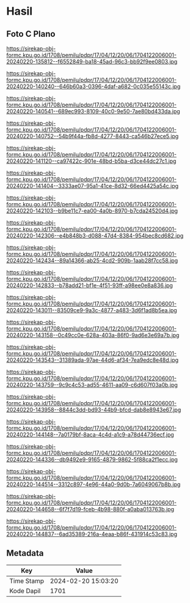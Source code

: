# Hasil

## Foto C Plano

https://sirekap-obj-formc.kpu.go.id/1708/pemilu/pdpr/17/04/12/20/06/1704122006001-20240220-135812--f6552849-ba18-45ad-96c3-bb92f9ee0803.jpg

https://sirekap-obj-formc.kpu.go.id/1708/pemilu/pdpr/17/04/12/20/06/1704122006001-20240220-140240--646b60a3-0396-4daf-a682-0c035e55143c.jpg

https://sirekap-obj-formc.kpu.go.id/1708/pemilu/pdpr/17/04/12/20/06/1704122006001-20240220-140541--689ec993-8109-40c0-9e50-7ae80bd433da.jpg

https://sirekap-obj-formc.kpu.go.id/1708/pemilu/pdpr/17/04/12/20/06/1704122006001-20240220-140752--54b9f44a-fb8d-4277-8443-ca546b27ece5.jpg

https://sirekap-obj-formc.kpu.go.id/1708/pemilu/pdpr/17/04/12/20/06/1704122006001-20240220-141120--ca97422c-901e-48bd-b5ba-d3ce44dc27c1.jpg

https://sirekap-obj-formc.kpu.go.id/1708/pemilu/pdpr/17/04/12/20/06/1704122006001-20240220-141404--3333ae07-95a1-41ce-8d32-66ed4425a54c.jpg

https://sirekap-obj-formc.kpu.go.id/1708/pemilu/pdpr/17/04/12/20/06/1704122006001-20240220-142103--b9be11c7-ea00-4a0b-8970-b7cda24520d4.jpg

https://sirekap-obj-formc.kpu.go.id/1708/pemilu/pdpr/17/04/12/20/06/1704122006001-20240220-142306--e4b848b3-d088-47d4-8384-954bec8cd682.jpg

https://sirekap-obj-formc.kpu.go.id/1708/pemilu/pdpr/17/04/12/20/06/1704122006001-20240220-142434--89a14366-ab25-4cd2-909b-1aab28f7cc58.jpg

https://sirekap-obj-formc.kpu.go.id/1708/pemilu/pdpr/17/04/12/20/06/1704122006001-20240220-142833--b78add21-bf1e-4f51-93ff-a98ee0e8a836.jpg

https://sirekap-obj-formc.kpu.go.id/1708/pemilu/pdpr/17/04/12/20/06/1704122006001-20240220-143011--83509ce9-9a3c-4877-a483-3d6f1ad8b5ea.jpg

https://sirekap-obj-formc.kpu.go.id/1708/pemilu/pdpr/17/04/12/20/06/1704122006001-20240220-143158--0c49cc0e-628a-403a-86f0-9ad6e3e69a7b.jpg

https://sirekap-obj-formc.kpu.go.id/1708/pemilu/pdpr/17/04/12/20/06/1704122006001-20240220-143543--31389ada-97ae-44d6-af34-7ea9edc8e48d.jpg

https://sirekap-obj-formc.kpu.go.id/1708/pemilu/pdpr/17/04/12/20/06/1704122006001-20240220-143759--9c9c4c53-ad55-4611-aa09-c6d607f03a0b.jpg

https://sirekap-obj-formc.kpu.go.id/1708/pemilu/pdpr/17/04/12/20/06/1704122006001-20240220-143958--8844c3dd-bd93-44b9-bfcd-dab8e8943e67.jpg

https://sirekap-obj-formc.kpu.go.id/1708/pemilu/pdpr/17/04/12/20/06/1704122006001-20240220-144148--7a0179bf-8aca-4c4d-a1c9-a78d44736ecf.jpg

https://sirekap-obj-formc.kpu.go.id/1708/pemilu/pdpr/17/04/12/20/06/1704122006001-20240220-144336--db9492e9-9165-4879-9862-5f88ca2f1ecc.jpg

https://sirekap-obj-formc.kpu.go.id/1708/pemilu/pdpr/17/04/12/20/06/1704122006001-20240220-144514--3312c897-4e96-44a0-9d0b-7a6049067b8b.jpg

https://sirekap-obj-formc.kpu.go.id/1708/pemilu/pdpr/17/04/12/20/06/1704122006001-20240220-144658--6f7f7d19-fceb-4b98-880f-a0aba013763b.jpg

https://sirekap-obj-formc.kpu.go.id/1708/pemilu/pdpr/17/04/12/20/06/1704122006001-20240220-144837--6ad35389-216a-4eaa-b86f-431914c53c83.jpg


## Metadata

| Key        | Value               |
| ---------- | ------------------- |
| Time Stamp | 2024-02-20 15:03:20 |
| Kode Dapil | 1701                |




